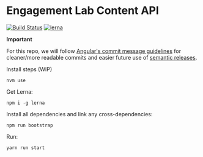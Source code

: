 # Engagement Lab Content API

[![Build Status](https://travis-ci.org/engagementlab/el-api.svg?branch=master)](https://travis-ci.org/engagementlab/el-api)
[![lerna](https://img.shields.io/badge/maintained%20with-lerna-cc00ff.svg)](https://lerna.js.org/)

**Important**

For this repo, we will follow [Angular's commit message guidelines](https://github.com/angular/angular/blob/master/CONTRIBUTING.md#commit) for cleaner/more readable commits and easier future use of [semantic releases](https://github.com/semantic-release/semantic-release).

Install steps (WIP)

`nvm use`

Get Lerna:

`npm i -g lerna`

Install all dependencies and link any cross-dependencies:

`npm run bootstrap`

Run:

`yarn run start`

